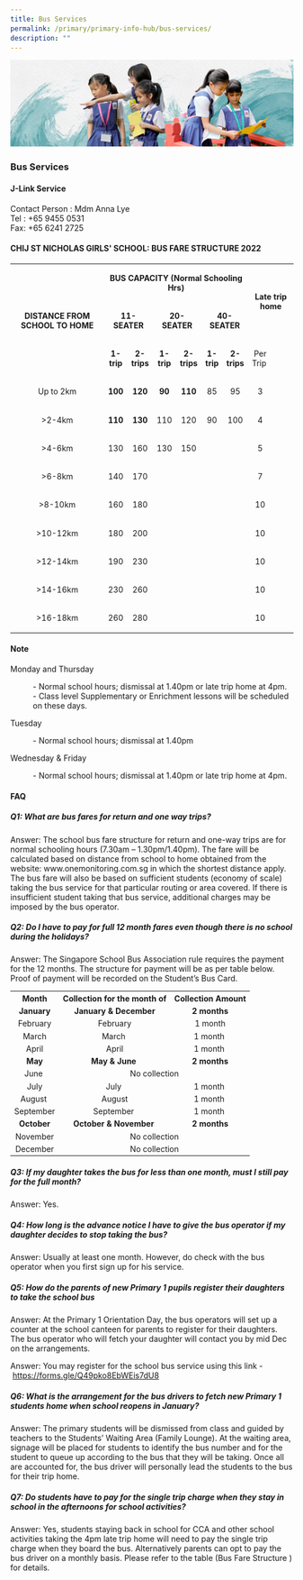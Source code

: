 ```yaml
---
title: Bus Services
permalink: /primary/primary-info-hub/bus-services/
description: ""
---
```

![](/images/01%20Banner%20Photos/info-hub.jpg)

### **Bus Services**

<h4><strong>J-Link Service</strong></h4>
<p>Contact Person : Mdm Anna Lye<br />Tel : +65 9455 0531&nbsp;<br />Fax: +65 6241 2725</p>
<h4><strong>CHIJ ST NICHOLAS GIRLS' SCHOOL: BUS FARE STRUCTURE 2022</strong></h4>
<table width="654">
<tbody>
<tr>
<td style="text-align: center;" rowspan="3" width="191">
<p><strong>DISTANCE FROM SCHOOL TO HOME</strong></p>
</td>
<td style="text-align: center;" colspan="6">
<p><strong>BUS CAPACITY (Normal Schooling Hrs) </strong></p>
</td>
<td style="text-align: center;" colspan="2" rowspan="2" width="93">
<p><strong> Late trip home </strong></p>
</td>
</tr>
<tr>
<td style="text-align: center;" colspan="2">
<p><strong>11-SEATER</strong></p>
</td>
<td style="text-align: center;" colspan="2">
<p><strong>20-SEATER </strong></p>
</td>
<td style="text-align: center;" colspan="2">
<p><strong>40-SEATER </strong></p>
</td>
</tr>
<tr>
<td style="text-align: center;">
<p><strong>1-trip</strong></p>
</td>
<td style="text-align: center;">
<p><strong>2-trips</strong></p>
</td>
<td style="text-align: center;">
<p><strong>1-trip</strong></p>
</td>
<td style="text-align: center;">
<p><strong>2-trips</strong></p>
</td>
<td style="text-align: center;">
<p><strong>1-trip</strong></p>
</td>
<td style="text-align: center;">
<p><strong>2-trips</strong></p>
</td>
<td style="text-align: center;">
<p>Per Trip&nbsp;</p>
</td>
<td style="text-align: center;" width="33">&nbsp;</td>
</tr>
<tr>
<td style="text-align: center;">
<p>Up to 2km</p>
</td>
<td style="text-align: center;">
<p><strong>100</strong></p>
</td>
<td style="text-align: center;">
<p><strong>120</strong></p>
</td>
<td style="text-align: center;">
<p><strong>90</strong></p>
</td>
<td style="text-align: center;">
<p><strong>110</strong></p>
</td>
<td style="text-align: center;">
<p>85</p>
</td>
<td style="text-align: center;">
<p>95</p>
</td>
<td style="text-align: center;">
<p>3</p>
</td>
<td style="text-align: center;" width="33">&nbsp;</td>
</tr>
<tr>
<td style="text-align: center;">
<p>&gt;2-4km</p>
</td>
<td style="text-align: center;">
<p><strong>110</strong></p>
</td>
<td style="text-align: center;">
<p><strong>130</strong></p>
</td>
<td style="text-align: center;">
<p>110</p>
</td>
<td style="text-align: center;">
<p>120</p>
</td>
<td style="text-align: center;">
<p>90</p>
</td>
<td style="text-align: center;">
<p>100</p>
</td>
<td style="text-align: center;">
<p>4</p>
</td>
<td style="text-align: center;" width="33">&nbsp;</td>
</tr>
<tr>
<td style="text-align: center;">
<p>&gt;4-6km</p>
</td>
<td style="text-align: center;">
<p>130</p>
</td>
<td style="text-align: center;">
<p>160</p>
</td>
<td style="text-align: center;">
<p>130</p>
</td>
<td style="text-align: center;">
<p>150</p>
</td>
<td style="text-align: center;">&nbsp;</td>
<td style="text-align: center;">&nbsp;</td>
<td style="text-align: center;">
<p>5</p>
</td>
<td style="text-align: center;" width="33">&nbsp;</td>
</tr>
<tr>
<td style="text-align: center;">
<p>&gt;6-8km</p>
</td>
<td style="text-align: center;">
<p>140</p>
</td>
<td style="text-align: center;">
<p>170</p>
</td>
<td style="text-align: center;">&nbsp;</td>
<td style="text-align: center;">&nbsp;</td>
<td style="text-align: center;">&nbsp;</td>
<td style="text-align: center;">&nbsp;</td>
<td style="text-align: center;">
<p>7</p>
</td>
<td style="text-align: center;" width="33">&nbsp;</td>
</tr>
<tr>
<td style="text-align: center;">
<p>&gt;8-10km</p>
</td>
<td style="text-align: center;">
<p>160</p>
</td>
<td style="text-align: center;">
<p>180</p>
</td>
<td style="text-align: center;">&nbsp;</td>
<td style="text-align: center;">&nbsp;</td>
<td style="text-align: center;">
<p>&nbsp;</p>
</td>
<td style="text-align: center;">
<p>&nbsp;</p>
</td>
<td style="text-align: center;">
<p>10</p>
</td>
<td style="text-align: center;" width="33">&nbsp;</td>
</tr>
<tr>
<td style="text-align: center;">
<p>&gt;10-12km</p>
</td>
<td style="text-align: center;">
<p>180</p>
</td>
<td style="text-align: center;">
<p>200</p>
</td>
<td style="text-align: center;">
<p>&nbsp;</p>
</td>
<td style="text-align: center;">
<p>&nbsp;</p>
</td>
<td style="text-align: center;">
<p>&nbsp;</p>
</td>
<td style="text-align: center;">
<p>&nbsp;</p>
</td>
<td style="text-align: center;">
<p>10</p>
</td>
<td style="text-align: center;" width="33">&nbsp;</td>
</tr>
<tr>
<td style="text-align: center;">
<p>&gt;12-14km</p>
</td>
<td style="text-align: center;">
<p>190</p>
</td>
<td style="text-align: center;">
<p>230</p>
</td>
<td style="text-align: center;">
<p>&nbsp;</p>
</td>
<td style="text-align: center;">
<p>&nbsp;</p>
</td>
<td style="text-align: center;">
<p>&nbsp;</p>
</td>
<td style="text-align: center;">
<p>&nbsp;</p>
</td>
<td style="text-align: center;">
<p>10</p>
</td>
<td style="text-align: center;" width="33">&nbsp;</td>
</tr>
<tr>
<td style="text-align: center;">
<p>&gt;14-16km</p>
</td>
<td style="text-align: center;">
<p>230</p>
</td>
<td style="text-align: center;">
<p>260</p>
</td>
<td style="text-align: center;">
<p>&nbsp;</p>
</td>
<td style="text-align: center;">
<p>&nbsp;</p>
</td>
<td style="text-align: center;">
<p>&nbsp;</p>
</td>
<td style="text-align: center;">
<p>&nbsp;</p>
</td>
<td style="text-align: center;">
<p>10</p>
</td>
<td style="text-align: center;" width="33">&nbsp;</td>
</tr>
<tr>
<td style="text-align: center;">
<p>&gt;16-18km</p>
</td>
<td style="text-align: center;">
<p>260</p>
</td>
<td style="text-align: center;">
<p>280</p>
</td>
<td style="text-align: center;">
<p>&nbsp;</p>
</td>
<td style="text-align: center;">
<p>&nbsp;</p>
</td>
<td style="text-align: center;">
<p>&nbsp;</p>
</td>
<td style="text-align: center;">
<p>&nbsp;</p>
</td>
<td style="text-align: center;">
<p>10</p>
</td>
<td style="text-align: center;" width="33">&nbsp;</td>
</tr>
</tbody>
</table>
<h4><strong>Note</strong></h4>
<p>Monday and Thursday</p>
<p style="padding-left: 40px;">- Normal school hours; dismissal at 1.40pm or late trip home at 4pm.<br />- Class level Supplementary or Enrichment lessons will be scheduled on these days.</p>
<p>Tuesday</p>
<p style="padding-left: 40px;">- Normal school hours; dismissal at 1.40pm</p>
<p>Wednesday &amp; Friday</p>
<p style="padding-left: 40px;">- Normal school hours; dismissal at 1.40pm or late trip home at 4pm.</p>
<h4><strong>FAQ</strong></h4>
<h5><strong>Q1: What are bus fares for return and one way trips?</strong></h5>
<p>Answer: The school bus fare structure for return and one-way trips are for normal schooling hours (7.30am &ndash; 1.30pm/1.40pm). The fare will be calculated based on distance from school to home obtained from the website: www.onemonitoring.com.sg in which the shortest distance apply. The bus fare will also be based on sufficient students (economy of scale) taking the bus service for that particular routing or area covered. If there is insufficient student taking that bus service, additional charges may be imposed by the bus operator.</p>
<h5><strong>Q2: Do I have to pay for full 12 month fares even though there is no school during the holidays?</strong></h5>
<p>Answer: The Singapore School Bus Association rule requires the payment for the 12 months. The structure for payment will be as per table below. Proof of payment will be recorded on the Student&rsquo;s Bus Card.</p>
<table>
<tbody>
<tr>
<th style="text-align: center;"><strong>Month</strong></th>
<th style="text-align: center;"><strong>Collection for the month of</strong></th>
<th style="text-align: center;"><strong>Collection Amount</strong></th>
</tr>
<tr>
<td style="text-align: center;"><strong>January</strong></td>
<td style="text-align: center;"><strong>January &amp; December</strong></td>
<td style="text-align: center;"><strong>2 months</strong></td>
</tr>
<tr>
<td style="text-align: center;">February</td>
<td style="text-align: center;">February</td>
<td style="text-align: center;">1 month</td>
</tr>
<tr>
<td style="text-align: center;">March</td>
<td style="text-align: center;">March&nbsp;</td>
<td style="text-align: center;">1 month&nbsp;</td>
</tr>
<tr>
<td style="text-align: center;">April</td>
<td style="text-align: center;">April</td>
<td style="text-align: center;">1 month&nbsp;</td>
</tr>
<tr>
<td style="text-align: center;"><strong>May</strong></td>
<td style="text-align: center;"><strong>May &amp; June&nbsp;</strong></td>
<td style="text-align: center;"><strong> 2 months</strong></td>
</tr>
<tr>
<td style="text-align: center;">June&nbsp;</td>
<td style="text-align: center;" colspan="2">No collection</td>
</tr>
<tr>
<td style="text-align: center;">July</td>
<td style="text-align: center;">July&nbsp;</td>
<td style="text-align: center;">1 month&nbsp;</td>
</tr>
<tr>
<td style="text-align: center;">August&nbsp;</td>
<td style="text-align: center;">August</td>
<td style="text-align: center;">1 month&nbsp;</td>
</tr>
<tr>
<td style="text-align: center;">September</td>
<td style="text-align: center;">September&nbsp;</td>
<td style="text-align: center;">1 month&nbsp;</td>
</tr>
<tr>
<td style="text-align: center;"><strong>October</strong></td>
<td style="text-align: center;"><strong>October &amp; November&nbsp;</strong></td>
<td style="text-align: center;"><strong>2 months</strong></td>
</tr>
<tr>
<td style="text-align: center;">November</td>
<td style="text-align: center;" colspan="2">No collection</td>
</tr>
<tr>
<td style="text-align: center;">December</td>
<td style="text-align: center;" colspan="2">No collection</td>
</tr>
</tbody>
</table>
<h5><strong>Q3: If my daughter takes the bus for less than one month, must I still pay for the full month?</strong></h5>
<p>Answer: Yes.</p>
<h5><strong>Q4: How long is the advance notice I have to give the bus operator if my daughter decides to stop taking the bus?</strong></h5>
<p>Answer: Usually at least one month. However, do check with the bus operator when you first sign up for his service.</p>
<h5><strong>Q5: How do the parents of new Primary 1 pupils register their daughters to take the school bus</strong></h5>
<p>Answer: At the Primary 1 Orientation Day, the bus operators will set up a counter at the school canteen for parents to register for their daughters. The bus operator who will fetch your daughter will contact you by mid Dec on the arrangements.</p>
<p>Answer: You may register for the school bus service using this link -&nbsp;<a href="https://forms.gle/Q49pko8EbWEis7dU8">https://forms.gle/Q49pko8EbWEis7dU8</a></p>
<h5><strong>Q6: What is the arrangement for the bus drivers to fetch new Primary 1 students home when school reopens in January?</strong></h5>
<p>Answer: The primary students will be dismissed from class and guided by teachers to the Students&rsquo; Waiting Area (Family Lounge). At the waiting area, signage will be placed for students to identify the bus number and for the student to queue up according to the bus that they will be taking. Once all are accounted for, the bus driver will personally lead the students to the bus for their trip home.</p>
<h5><strong>Q7: Do students have to pay for the single trip charge when they stay in school in the afternoons for school activities?</strong></h5>
<p>Answer:&nbsp;Yes, students staying back in school for CCA and other school activities taking the 4pm late trip home will need to pay the single trip charge when they board the bus. Alternatively parents can opt to pay the bus driver on a monthly basis. Please refer to the table (Bus Fare Structure ) for details.</p>